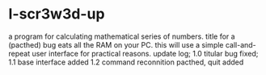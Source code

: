 # I-scr3w3d-up
a program for calculating mathematical series of numbers.
title for a (pacthed) bug eats all the RAM on your PC.
this will use a simple call-and-repeat user interface for practical reasons.
update log;
1.0
titular bug fixed;
1.1
base interface added
1.2
command reconnition pacthed, quit added
